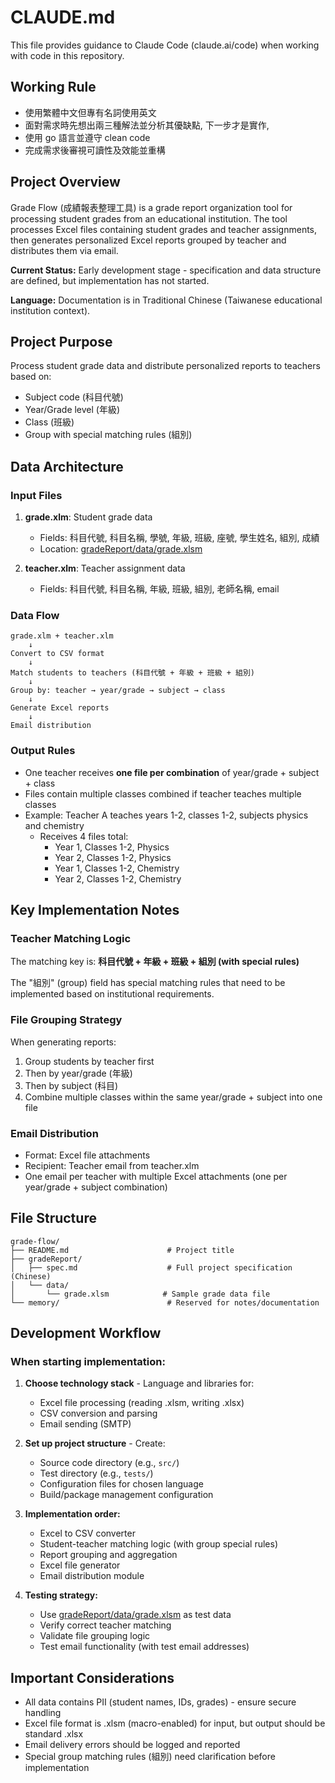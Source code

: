 # CLAUDE.md

This file provides guidance to Claude Code (claude.ai/code) when working with code in this repository.
## Working Rule
- 使用繁體中文但專有名詞使用英文
- 面對需求時先想出兩三種解法並分析其優缺點, 下一步才是實作, 
- 使用 go 語言並遵守 clean code
- 完成需求後審視可讀性及效能並重構
## Project Overview

Grade Flow (成績報表整理工具) is a grade report organization tool for processing student grades from an educational institution. The tool processes Excel files containing student grades and teacher assignments, then generates personalized Excel reports grouped by teacher and distributes them via email.

**Current Status:** Early development stage - specification and data structure are defined, but implementation has not started.

**Language:** Documentation is in Traditional Chinese (Taiwanese educational institution context).

## Project Purpose

Process student grade data and distribute personalized reports to teachers based on:
- Subject code (科目代號)
- Year/Grade level (年級)
- Class (班級)
- Group with special matching rules (組別)

## Data Architecture

### Input Files

1. **grade.xlm**: Student grade data
   - Fields: 科目代號, 科目名稱, 學號, 年級, 班級, 座號, 學生姓名, 組別, 成績
   - Location: [gradeReport/data/grade.xlsm](gradeReport/data/grade.xlsm)

2. **teacher.xlm**: Teacher assignment data
   - Fields: 科目代號, 科目名稱, 年級, 班級, 組別, 老師名稱, email

### Data Flow

```
grade.xlm + teacher.xlm
    ↓
Convert to CSV format
    ↓
Match students to teachers (科目代號 + 年級 + 班級 + 組別)
    ↓
Group by: teacher → year/grade → subject → class
    ↓
Generate Excel reports
    ↓
Email distribution
```

### Output Rules

- One teacher receives **one file per combination** of year/grade + subject + class
- Files contain multiple classes combined if teacher teaches multiple classes
- Example: Teacher A teaches years 1-2, classes 1-2, subjects physics and chemistry
  - Receives 4 files total:
    - Year 1, Classes 1-2, Physics
    - Year 2, Classes 1-2, Physics
    - Year 1, Classes 1-2, Chemistry
    - Year 2, Classes 1-2, Chemistry

## Key Implementation Notes

### Teacher Matching Logic

The matching key is: **科目代號 + 年級 + 班級 + 組別 (with special rules)**

The "組別" (group) field has special matching rules that need to be implemented based on institutional requirements.

### File Grouping Strategy

When generating reports:
1. Group students by teacher first
2. Then by year/grade (年級)
3. Then by subject (科目)
4. Combine multiple classes within the same year/grade + subject into one file

### Email Distribution

- Format: Excel file attachments
- Recipient: Teacher email from teacher.xlm
- One email per teacher with multiple Excel attachments (one per year/grade + subject combination)

## File Structure

```
grade-flow/
├── README.md                      # Project title
├── gradeReport/
│   ├── spec.md                    # Full project specification (Chinese)
│   └── data/
│       └── grade.xlsm            # Sample grade data file
└── memory/                        # Reserved for notes/documentation
```

## Development Workflow

### When starting implementation:

1. **Choose technology stack** - Language and libraries for:
   - Excel file processing (reading .xlsm, writing .xlsx)
   - CSV conversion and parsing
   - Email sending (SMTP)

2. **Set up project structure** - Create:
   - Source code directory (e.g., `src/`)
   - Test directory (e.g., `tests/`)
   - Configuration files for chosen language
   - Build/package management configuration

3. **Implementation order:**
   - Excel to CSV converter
   - Student-teacher matching logic (with group special rules)
   - Report grouping and aggregation
   - Excel file generator
   - Email distribution module

4. **Testing strategy:**
   - Use [gradeReport/data/grade.xlsm](gradeReport/data/grade.xlsm) as test data
   - Verify correct teacher matching
   - Validate file grouping logic
   - Test email functionality (with test email addresses)

## Important Considerations

- All data contains PII (student names, IDs, grades) - ensure secure handling
- Excel file format is .xlsm (macro-enabled) for input, but output should be standard .xlsx
- Email delivery errors should be logged and reported
- Special group matching rules (組別) need clarification before implementation
